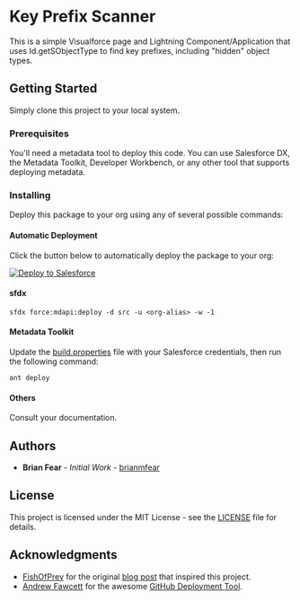 # Key Prefix Scanner

This is a simple Visualforce page and Lightning Component/Application that uses Id.getSObjectType to find key prefixes, including "hidden" object types.

## Getting Started

Simply clone this project to your local system.

### Prerequisites

You'll need a metadata tool to deploy this code. You can use Salesforce DX, the Metadata Toolkit, Developer Workbench, or any other tool that supports deploying metadata.

### Installing

Deploy this package to your org using any of several possible commands:

#### Automatic Deployment

Click the button below to automatically deploy the package to your org:

<a href="https://githubsfdeploy.herokuapp.com">
  <img alt="Deploy to Salesforce"
       src="https://raw.githubusercontent.com/afawcett/githubsfdeploy/master/deploy.png">
</a>

#### sfdx

```
sfdx force:mdapi:deploy -d src -u <org-alias> -w -1
```

#### Metadata Toolkit

Update the [build.properties](build.properties) file with your Salesforce credentials, then run the following command:

```
ant deploy
```

#### Others

Consult your documentation.

## Authors

* **Brian Fear** - *Initial Work* - [brianmfear](https://github.com/brianmfear)

## License

This project is licensed under the MIT License - see the [LICENSE](LICENSE) file for details.

## Acknowledgments

* [FishOfPrey](https://github.com/FishOfPrey) for the original [blog post](http://www.fishofprey.com/2011/09/obscure-salesforce-object-key-prefixes.html) that inspired this project.
* [Andrew Fawcett](https://github.com/afawcett) for the awesome [GitHub Deployment Tool](https://github.com/afawcett/githubsfdeploy).
